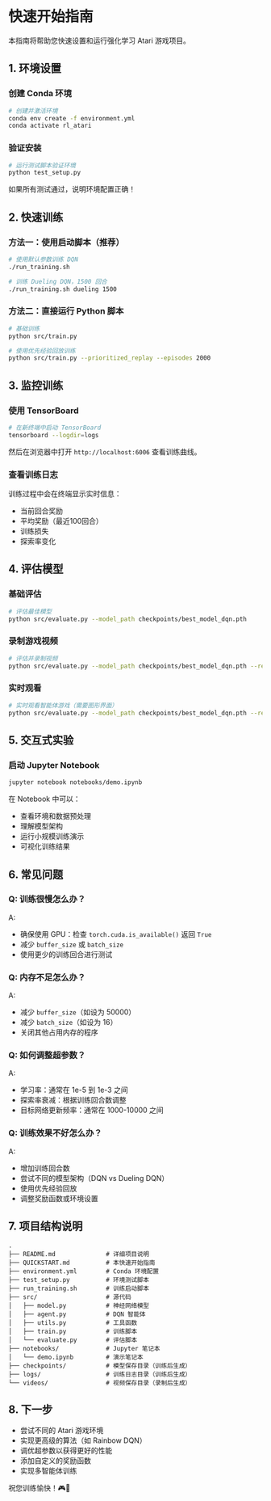 # 快速开始指南

本指南将帮助您快速设置和运行强化学习 Atari 游戏项目。

## 1. 环境设置

### 创建 Conda 环境

```bash
# 创建并激活环境
conda env create -f environment.yml
conda activate rl_atari
```

### 验证安装

```bash
# 运行测试脚本验证环境
python test_setup.py
```

如果所有测试通过，说明环境配置正确！

## 2. 快速训练

### 方法一：使用启动脚本（推荐）

```bash
# 使用默认参数训练 DQN
./run_training.sh

# 训练 Dueling DQN，1500 回合
./run_training.sh dueling 1500
```

### 方法二：直接运行 Python 脚本

```bash
# 基础训练
python src/train.py

# 使用优先经验回放训练
python src/train.py --prioritized_replay --episodes 2000
```

## 3. 监控训练

### 使用 TensorBoard

```bash
# 在新终端中启动 TensorBoard
tensorboard --logdir=logs
```

然后在浏览器中打开 `http://localhost:6006` 查看训练曲线。

### 查看训练日志

训练过程中会在终端显示实时信息：
- 当前回合奖励
- 平均奖励（最近100回合）
- 训练损失
- 探索率变化

## 4. 评估模型

### 基础评估

```bash
# 评估最佳模型
python src/evaluate.py --model_path checkpoints/best_model_dqn.pth
```

### 录制游戏视频

```bash
# 评估并录制视频
python src/evaluate.py --model_path checkpoints/best_model_dqn.pth --record_video
```

### 实时观看

```bash
# 实时观看智能体游戏（需要图形界面）
python src/evaluate.py --model_path checkpoints/best_model_dqn.pth --render
```

## 5. 交互式实验

### 启动 Jupyter Notebook

```bash
jupyter notebook notebooks/demo.ipynb
```

在 Notebook 中可以：
- 查看环境和数据预处理
- 理解模型架构
- 运行小规模训练演示
- 可视化训练结果

## 6. 常见问题

### Q: 训练很慢怎么办？
A: 
- 确保使用 GPU：检查 `torch.cuda.is_available()` 返回 `True`
- 减少 `buffer_size` 或 `batch_size`
- 使用更少的训练回合进行测试

### Q: 内存不足怎么办？
A:
- 减少 `buffer_size`（如设为 50000）
- 减少 `batch_size`（如设为 16）
- 关闭其他占用内存的程序

### Q: 如何调整超参数？
A:
- 学习率：通常在 1e-5 到 1e-3 之间
- 探索率衰减：根据训练回合数调整
- 目标网络更新频率：通常在 1000-10000 之间

### Q: 训练效果不好怎么办？
A:
- 增加训练回合数
- 尝试不同的模型架构（DQN vs Dueling DQN）
- 使用优先经验回放
- 调整奖励函数或环境设置

## 7. 项目结构说明

```
.
├── README.md              # 详细项目说明
├── QUICKSTART.md          # 本快速开始指南
├── environment.yml        # Conda 环境配置
├── test_setup.py          # 环境测试脚本
├── run_training.sh        # 训练启动脚本
├── src/                   # 源代码
│   ├── model.py           # 神经网络模型
│   ├── agent.py           # DQN 智能体
│   ├── utils.py           # 工具函数
│   ├── train.py           # 训练脚本
│   └── evaluate.py        # 评估脚本
├── notebooks/             # Jupyter 笔记本
│   └── demo.ipynb         # 演示笔记本
├── checkpoints/           # 模型保存目录（训练后生成）
├── logs/                  # 训练日志目录（训练后生成）
└── videos/                # 视频保存目录（录制后生成）
```

## 8. 下一步

- 尝试不同的 Atari 游戏环境
- 实现更高级的算法（如 Rainbow DQN）
- 调优超参数以获得更好的性能
- 添加自定义的奖励函数
- 实现多智能体训练

祝您训练愉快！🎮🤖
